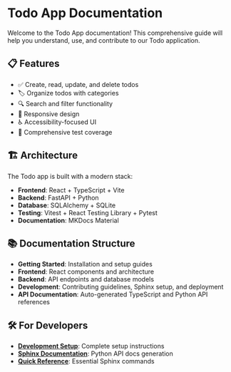 # Todo App Documentation

Welcome to the Todo App documentation! This comprehensive guide will help you understand, use, and contribute to our Todo application.

## 📋 Features

- ✅ Create, read, update, and delete todos
- 🏷️ Organize todos with categories
- 🔍 Search and filter functionality
- 📱 Responsive design
- ♿ Accessibility-focused UI
- 🧪 Comprehensive test coverage

## 🏗️ Architecture

The Todo app is built with a modern stack:

- **Frontend**: React + TypeScript + Vite
- **Backend**: FastAPI + Python
- **Database**: SQLAlchemy + SQLite
- **Testing**: Vitest + React Testing Library + Pytest
- **Documentation**: MKDocs Material

## 📚 Documentation Structure

- **Getting Started**: Installation and setup guides
- **Frontend**: React components and architecture
- **Backend**: API endpoints and database models  
- **Development**: Contributing guidelines, Sphinx setup, and deployment
- **API Documentation**: Auto-generated TypeScript and Python API references

## 🛠️ For Developers

- **[Development Setup](development/setup.md)**: Complete setup instructions
- **[Sphinx Documentation](development/sphinx-setup.md)**: Python API docs generation
- **[Quick Reference](development/sphinx-quick-ref.md)**: Essential Sphinx commands

